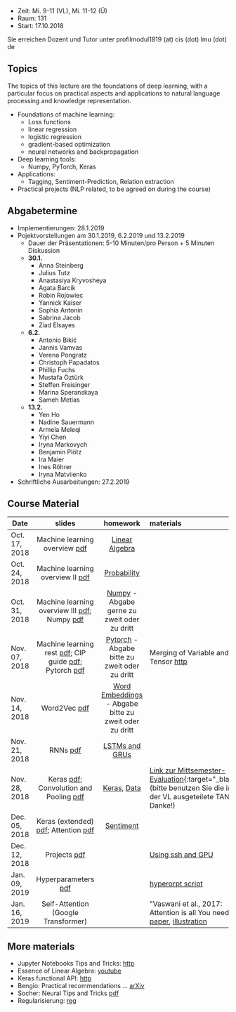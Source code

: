 - Zeit: Mi. 9-11 (VL), Mi. 11-12 (Ü)
- Raum: 131
- Start: 17.10.2018

Sie erreichen Dozent und Tutor unter  profilmodul1819 (at) cis (dot) lmu (dot) de

## Topics

The topics of this lecture are the foundations of deep learning, with a particular focus on practical aspects and applications to natural language processing and knowledge representation.

- Foundations of machine learning:
  - Loss functions
  - linear regression
  - logistic regression
  - gradient-based optimization
  - neural networks and backpropagation
- Deep learning tools:
  - Numpy, PyTorch, Keras
- Applications:
  - Tagging, Sentiment-Prediction, Relation extraction
- Practical projects (NLP related, to be agreed on during the course)


## Abgabetermine
- Implementierungen: 28.1.2019
- Pojektvorstellungen am 30.1.2019, 6.2.2019 und 13.2.2019
  - Dauer der Präsentationen: 5-10 Minuten/pro Person + 5 Minuten Diskussion
  - **30.1.**
    - Anna Steinberg
    - Julius Tutz
    - Anastasiya Kryvosheya
    - Agata Barcik
    - Robin Rojowiec
    - Yannick Kaiser
    - Sophia Antonin
    - Sabrina Jacob
    - Ziad Elsayes
  - **6.2.**
    - Antonio Bikić
    - Jannis Vamvas
    - Verena Pongratz
    - Christoph Papadatos
    - Phillip Fuchs
    - Mustafa Öztürk
    - Steffen Freisinger
    - Marina Speranskaya
    - Sameh Metias
  - **13.2.**
    - Yen Ho
    - Nadine Sauermann
    - Armela Meleqi
    - Yiyi Chen
    - Iryna Markovych
    - Benjamin Plötz
    - Ira Maier
    - Ines Röhrer
    - Iryna Matviienko
- Schriftliche Ausarbeitungen: 27.2.2019

## Course Material

| Date | slides | homework | materials |
|-----------------------------|:--------------------------------:|:------:|:-------------------------------------------------------------------|
| Oct. 17, 2018 | Machine learning overview [pdf](ml_basics_I.pdf)| [Linear Algebra](ex01_linalg.pdf) | |
| Oct. 24, 2018 | Machine learning overview II [pdf](ml_basics_II_short.pdf)| [Probability](ex02_probability.pdf) | |
| Oct. 31, 2018 | Machine learning overview III [pdf](ml_basics_III.pdf); Numpy [pdf](numpy_intro.pdf) | [Numpy](numpy.ipynb) - Abgabe gerne zu zweit oder zu dritt |  |
| Nov. 07, 2018 | Machine learning rest [pdf](ml_basics_rest.pdf); CIP guide [pdf](guide_cip.pdf); Pytorch [pdf](pytorch_intro.pdf) | [Pytorch](pytorch_intro.ipynb) - Abgabe bitte zu zweit oder zu dritt | Merging of Variable and Tensor [http](https://pytorch.org/blog/pytorch-0_4_0-migration-guide/) |
| Nov. 14, 2018 | Word2Vec [pdf](word2vec.pdf) | [Word Embeddings](pytorch_wordEmbeddings.ipynb) - Abgabe bitte zu zweit oder zu dritt | |
| Nov. 21, 2018 | RNNs [pdf](rnn.pdf) | [LSTMs and GRUs](ex06_lstm.pdf) | |
| Nov. 28, 2018 | Keras [pdf](keras.pdf); Convolution and Pooling [pdf](convolution_pooling.pdf) | [Keras](argument_tagging.ipynb), [Data](atis.json) | [Link zur Mittsemester-Evaluation](https://www.lehrevaluation.uni-muenchen.de/evasys/online/){:target="_blank"} (bitte benutzen Sie die in der VL ausgeteilete TAN - Danke!) |
| Dec. 05, 2018 | Keras (extended) [pdf](keras_extended.pdf); Attention [pdf](attn.pdf) | [Sentiment](keras_sentiment.ipynb) | |
| Dec. 12, 2018 | Projects [pdf](projects.pdf) |  | [Using ssh and GPU](ssh_gpu.txt) |
| Jan. 09, 2019 | Hyperparameters [pdf](hyper_params.pdf) |  | [hyperorpt script](hyperopt.py) |
| Jan. 16, 2019 | Self-Attention (Google Transformer)|  |  "Vaswani et al., 2017: Attention is all You need" [paper](https://arxiv.org/abs/1706.03762), [illustration](http://jalammar.github.io/illustrated-transformer/) |

## More materials
- Jupyter Notebooks Tips and Tricks: [http](https://www.dataquest.io/blog/jupyter-notebook-tips-tricks-shortcuts/)
- Essence of Linear Algebra: [youtube](https://www.youtube.com/playlist?list=PLZHQObOWTQDPD3MizzM2xVFitgF8hE_ab)
- Keras functional API: [http](https://keras.io/getting-started/functional-api-guide/)
- Bengio: Practical recommendations ... [arXiv](https://arxiv.org/abs/1206.5533)
- Socher: Neural Tips and Tricks [pdf](http://cs224d.stanford.edu/lectures/CS224d-Lecture6.pdf)
- Regularisierung: [reg](reg.md)
